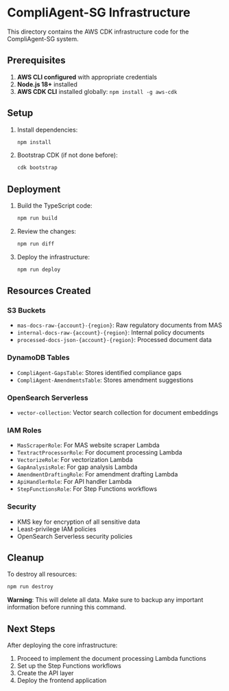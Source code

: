 # CompliAgent-SG Infrastructure

This directory contains the AWS CDK infrastructure code for the CompliAgent-SG system.

## Prerequisites

1. **AWS CLI configured** with appropriate credentials
2. **Node.js 18+** installed
3. **AWS CDK CLI** installed globally: `npm install -g aws-cdk`

## Setup

1. Install dependencies:
   ```bash
   npm install
   ```

2. Bootstrap CDK (if not done before):
   ```bash
   cdk bootstrap
   ```

## Deployment

1. Build the TypeScript code:
   ```bash
   npm run build
   ```

2. Review the changes:
   ```bash
   npm run diff
   ```

3. Deploy the infrastructure:
   ```bash
   npm run deploy
   ```

## Resources Created

### S3 Buckets
- `mas-docs-raw-{account}-{region}`: Raw regulatory documents from MAS
- `internal-docs-raw-{account}-{region}`: Internal policy documents
- `processed-docs-json-{account}-{region}`: Processed document data

### DynamoDB Tables
- `CompliAgent-GapsTable`: Stores identified compliance gaps
- `CompliAgent-AmendmentsTable`: Stores amendment suggestions

### OpenSearch Serverless
- `vector-collection`: Vector search collection for document embeddings

### IAM Roles
- `MasScraperRole`: For MAS website scraper Lambda
- `TextractProcessorRole`: For document processing Lambda
- `VectorizeRole`: For vectorization Lambda
- `GapAnalysisRole`: For gap analysis Lambda
- `AmendmentDraftingRole`: For amendment drafting Lambda
- `ApiHandlerRole`: For API handler Lambda
- `StepFunctionsRole`: For Step Functions workflows

### Security
- KMS key for encryption of all sensitive data
- Least-privilege IAM policies
- OpenSearch Serverless security policies

## Cleanup

To destroy all resources:
```bash
npm run destroy
```

**Warning**: This will delete all data. Make sure to backup any important information before running this command.

## Next Steps

After deploying the core infrastructure:
1. Proceed to implement the document processing Lambda functions
2. Set up the Step Functions workflows
3. Create the API layer
4. Deploy the frontend application
